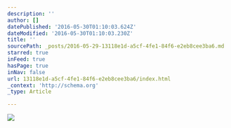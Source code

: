 ```yaml
---
description: ''
author: []
datePublished: '2016-05-30T01:10:03.624Z'
dateModified: '2016-05-30T01:10:03.230Z'
title: ''
sourcePath: _posts/2016-05-29-13118e1d-a5cf-4fe1-84f6-e2eb8cee3ba6.md
starred: true
inFeed: true
hasPage: true
inNav: false
url: 13118e1d-a5cf-4fe1-84f6-e2eb8cee3ba6/index.html
_context: 'http://schema.org'
_type: Article

---
```

![](https://the-grid-user-content.s3-us-west-2.amazonaws.com/b5e3098b-c2e7-424a-bd27-13015bb28a2c.jpg)